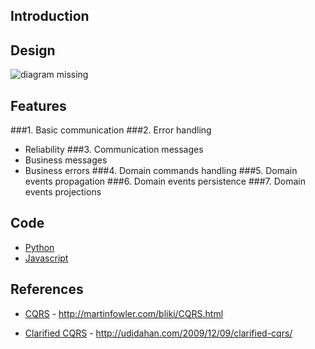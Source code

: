 ## Introduction

## Design
![diagram missing](img/0.jpg)

## Features
###1. Basic communication
###2. Error handling
   - Reliability
###3. Communication messages
   - Business messages
   - Business errors
###4. Domain commands handling
###5. Domain events propagation
###6. Domain events persistence
###7. Domain events projections

## Code
  - [Python](../pyzmq)
  - [Javascript](../jszmq)

## References
- [CQRS](http://martinfowler.com/bliki/CQRS.html) - http://martinfowler.com/bliki/CQRS.html
 
- [Clarified CQRS](http://udidahan.com/2009/12/09/clarified-cqrs/) - http://udidahan.com/2009/12/09/clarified-cqrs/ 